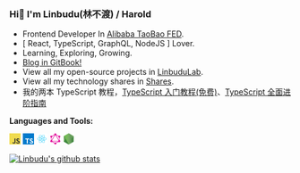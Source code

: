 ### Hi👋 I'm Linbudu(林不渡) / Harold


- Frontend Developer In [Alibaba TaoBao FED](https://fed.taobao.org/).
- \[ React, TypeScript, GraphQL, NodeJS \] Lover.
- Learning, Exploring, Growing.
- [Blog in GitBook!](https://linbudu.gitbook.io/spaces/)
- View all my open-source projects in [LinbuduLab](https://github.com/LinbuduLab).
- View all my technology shares in [Shares](https://github.com/linbudu599/Shares).
- 我的两本 TypeScript 教程，[TypeScript 入门教程(免费)](https://juejin.cn/book/7288482920602271802?utm_source=profile_book)、[TypeScript 全面进阶指南](https://juejin.cn/book/7086408430491172901)


**Languages and Tools:**  

<code><img height="20" src="https://raw.githubusercontent.com/github/explore/80688e429a7d4ef2fca1e82350fe8e3517d3494d/topics/javascript/javascript.png"></code>
<code><img height="20" src="https://raw.githubusercontent.com/github/explore/80688e429a7d4ef2fca1e82350fe8e3517d3494d/topics/typescript/typescript.png"></code>
<code><img height="20" src="https://raw.githubusercontent.com/github/explore/80688e429a7d4ef2fca1e82350fe8e3517d3494d/topics/react/react.png"></code>
<code><img height="20" src="https://raw.githubusercontent.com/github/explore/5c058a388828bb5fde0bcafd4bc867b5bb3f26f3/topics/graphql/graphql.png"></code>
<code><img height="20" src="https://raw.githubusercontent.com/github/explore/80688e429a7d4ef2fca1e82350fe8e3517d3494d/topics/nodejs/nodejs.png"></code>


[![Linbudu's github stats](https://github-readme-stats.vercel.app/api?username=linbudu599&show_icons=true)](https://github.com/anuraghazra/github-readme-stats)
